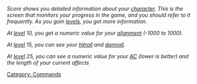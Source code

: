 *Score shows you detailed information about your
[character](:Category:_Characters "wikilink"). This is the screen that
monitors your progress in the game, and you should refer to it
frequently. As you gain [levels](Level "wikilink"), you get more
information.*

*At [level](Level "wikilink") 10, you get a numeric value for your
[alignment](Alignment "wikilink") (-1000 to 1000).*

*At [level](Level "wikilink") 15, you can see your
[hitroll](Hit_Roll "wikilink") and [damroll](Damage_Roll "wikilink").*

*At [level](Level "wikilink") 25, you can see a numeric value for your
[AC](Armor_Class "wikilink") (lower is better) and the length of your
current affects*

[Category: Commands](Category:_Commands "wikilink")
